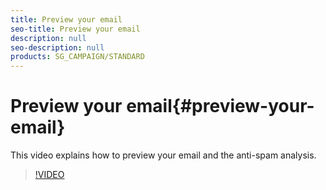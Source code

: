 ```yaml
---
title: Preview your email
seo-title: Preview your email
description: null
seo-description: null
products: SG_CAMPAIGN/STANDARD
---
```


# Preview your email{#preview-your-email}

This video explains how to preview your email and the anti-spam analysis.

>[!VIDEO](https://video.tv.adobe.com/v/25921?quality=12)
